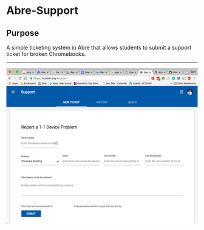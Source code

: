 # Abre-Support
## Purpose
A simple ticketing system in Abre that allows students to submit a support ticket for broken Chromebooks.
___
![alt text](/support.png "Screenshot")
